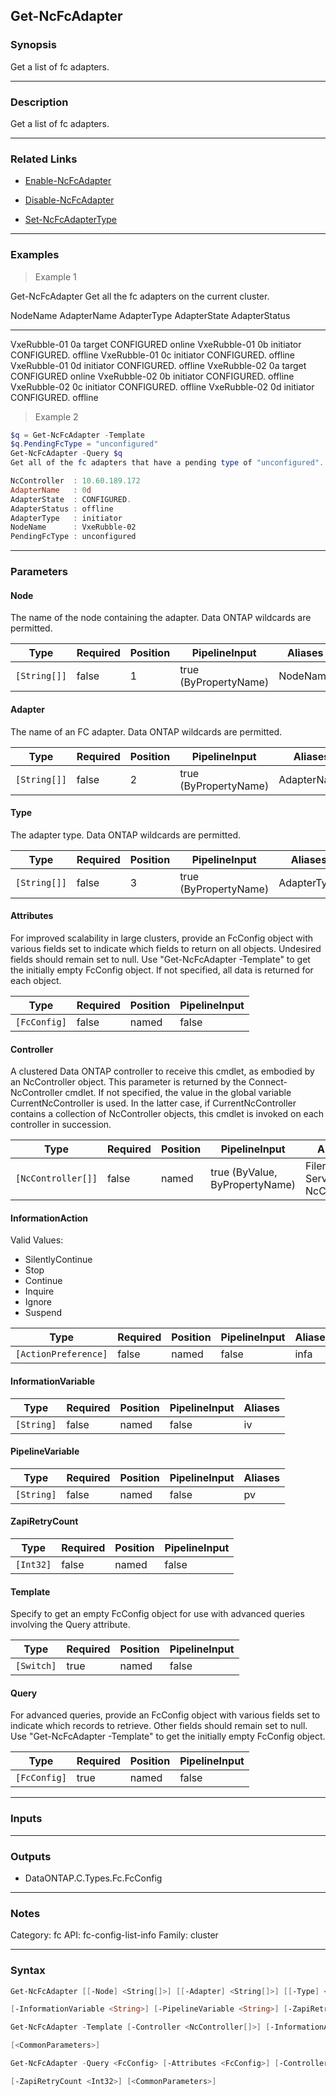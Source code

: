 Get-NcFcAdapter
---------------

### Synopsis
Get a list of fc adapters.

---

### Description

Get a list of fc adapters.

---

### Related Links
* [Enable-NcFcAdapter](Enable-NcFcAdapter)

* [Disable-NcFcAdapter](Disable-NcFcAdapter)

* [Set-NcFcAdapterType](Set-NcFcAdapterType)

---

### Examples
> Example 1

Get-NcFcAdapter
Get all the fc adapters on the current cluster.

NodeName                         AdapterName    AdapterType                AdapterState               AdapterStatus
--------                         -----------    -----------                ------------               -------------
VxeRubble-01                     0a             target                     CONFIGURED                 online
VxeRubble-01                     0b             initiator                  CONFIGURED.                offline
VxeRubble-01                     0c             initiator                  CONFIGURED.                offline
VxeRubble-01                     0d             initiator                  CONFIGURED.                offline
VxeRubble-02                     0a             target                     CONFIGURED                 online
VxeRubble-02                     0b             initiator                  CONFIGURED.                offline
VxeRubble-02                     0c             initiator                  CONFIGURED.                offline
VxeRubble-02                     0d             initiator                  CONFIGURED.                offline

> Example 2

```PowerShell
$q = Get-NcFcAdapter -Template
$q.PendingFcType = "unconfigured"
Get-NcFcAdapter -Query $q
Get all of the fc adapters that have a pending type of "unconfigured".

NcController  : 10.60.189.172
AdapterName   : 0d
AdapterState  : CONFIGURED.
AdapterStatus : offline
AdapterType   : initiator
NodeName      : VxeRubble-02
PendingFcType : unconfigured

```

---

### Parameters
#### **Node**
The name of the node containing the adapter.  Data ONTAP wildcards are permitted.

|Type        |Required|Position|PipelineInput        |Aliases |
|------------|--------|--------|---------------------|--------|
|`[String[]]`|false   |1       |true (ByPropertyName)|NodeName|

#### **Adapter**
The name of an FC adapter.  Data ONTAP wildcards are permitted.

|Type        |Required|Position|PipelineInput        |Aliases    |
|------------|--------|--------|---------------------|-----------|
|`[String[]]`|false   |2       |true (ByPropertyName)|AdapterName|

#### **Type**
The adapter type.  Data ONTAP wildcards are permitted.

|Type        |Required|Position|PipelineInput        |Aliases    |
|------------|--------|--------|---------------------|-----------|
|`[String[]]`|false   |3       |true (ByPropertyName)|AdapterType|

#### **Attributes**
For improved scalability in large clusters, provide an FcConfig object with various fields set to indicate which fields to return on all objects.  Undesired fields should remain set to null.  Use "Get-NcFcAdapter -Template" to get the initially empty FcConfig object.  If not specified, all data is returned for each object.

|Type        |Required|Position|PipelineInput|
|------------|--------|--------|-------------|
|`[FcConfig]`|false   |named   |false        |

#### **Controller**
A clustered Data ONTAP controller to receive this cmdlet, as embodied by an NcController object.  This parameter is returned by the Connect-NcController cmdlet.  If not specified, the value in the global variable CurrentNcController is used.  In the latter case, if CurrentNcController contains a collection of NcController objects, this cmdlet is invoked on each controller in succession.

|Type              |Required|Position|PipelineInput                 |Aliases                          |
|------------------|--------|--------|------------------------------|---------------------------------|
|`[NcController[]]`|false   |named   |true (ByValue, ByPropertyName)|Filer<br/>Server<br/>NcController|

#### **InformationAction**

Valid Values:

* SilentlyContinue
* Stop
* Continue
* Inquire
* Ignore
* Suspend

|Type                |Required|Position|PipelineInput|Aliases|
|--------------------|--------|--------|-------------|-------|
|`[ActionPreference]`|false   |named   |false        |infa   |

#### **InformationVariable**

|Type      |Required|Position|PipelineInput|Aliases|
|----------|--------|--------|-------------|-------|
|`[String]`|false   |named   |false        |iv     |

#### **PipelineVariable**

|Type      |Required|Position|PipelineInput|Aliases|
|----------|--------|--------|-------------|-------|
|`[String]`|false   |named   |false        |pv     |

#### **ZapiRetryCount**

|Type     |Required|Position|PipelineInput|
|---------|--------|--------|-------------|
|`[Int32]`|false   |named   |false        |

#### **Template**
Specify to get an empty FcConfig object for use with advanced queries involving the Query attribute.

|Type      |Required|Position|PipelineInput|
|----------|--------|--------|-------------|
|`[Switch]`|true    |named   |false        |

#### **Query**
For advanced queries, provide an FcConfig object with various fields set to indicate which records to retrieve.  Other fields should remain set to null.  Use "Get-NcFcAdapter -Template" to get the initially empty FcConfig object.

|Type        |Required|Position|PipelineInput|
|------------|--------|--------|-------------|
|`[FcConfig]`|true    |named   |false        |

---

### Inputs

---

### Outputs
* DataONTAP.C.Types.Fc.FcConfig

---

### Notes
Category: fc
API: fc-config-list-info
Family: cluster

---

### Syntax
```PowerShell
Get-NcFcAdapter [[-Node] <String[]>] [[-Adapter] <String[]>] [[-Type] <String[]>] [-Attributes <FcConfig>] [-Controller <NcController[]>] [-InformationAction <ActionPreference>] 
```
```PowerShell
[-InformationVariable <String>] [-PipelineVariable <String>] [-ZapiRetryCount <Int32>] [<CommonParameters>]
```
```PowerShell
Get-NcFcAdapter -Template [-Controller <NcController[]>] [-InformationAction <ActionPreference>] [-InformationVariable <String>] [-PipelineVariable <String>] [-ZapiRetryCount <Int32>] 
```
```PowerShell
[<CommonParameters>]
```
```PowerShell
Get-NcFcAdapter -Query <FcConfig> [-Attributes <FcConfig>] [-Controller <NcController[]>] [-InformationAction <ActionPreference>] [-InformationVariable <String>] [-PipelineVariable <String>] 
```
```PowerShell
[-ZapiRetryCount <Int32>] [<CommonParameters>]
```
